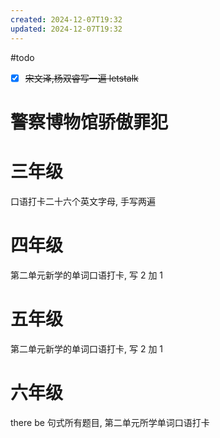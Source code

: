```yaml
---
created: 2024-12-07T19:32
updated: 2024-12-07T19:32
---
```

#todo 
- [x] ~~宋文泽,杨双睿写一遍 letstalk~~
# 警察博物馆骄傲罪犯

# 三年级
口语打卡二十六个英文字母, 手写两遍

# 四年级 
第二单元新学的单词口语打卡, 写 2 加 1 

# 五年级
第二单元新学的单词口语打卡, 写 2 加 1 

# 六年级
there be  句式所有题目, 第二单元所学单词口语打卡 